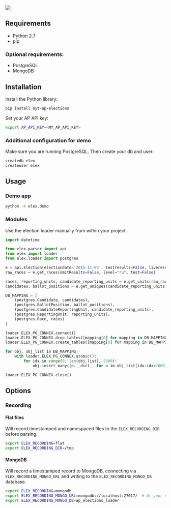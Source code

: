 ![](https://cloud.githubusercontent.com/assets/109988/10737959/635bfb56-7beb-11e5-9ee5-102eb1582718.png)

## Requirements

* Python 2.7
* pip

### Optional requirements:

* PostgreSQL
* MongoDB

## Installation

Install the Python library:

```bash
pip install nyt-ap-elections
```

Set your AP API key:

```bash
export AP_API_KEY=<MY_AP_API_KEY>
```

### Additional configuration for demo

Make sure you are running PostgreSQL. Then create your db and user:

```bash
createdb elex
createuser elex
```

## Usage
### Demo app
```bash
python -m elex.demo
```

### Modules
Use the election loader manually from within your project.

```python
import datetime

from elex.parser import api
from elex import loader
from elex.loader import postgres

e = api.Election(electiondate='2015-11-03', testresults=False, liveresults=True, is_test=False)
raw_races = e.get_races(omitResults=False, level="ru", test=False)

races, reporting_units, candidate_reporting_units = e.get_units(raw_races)
candidates, ballot_positions = e.get_uniques(candidate_reporting_units)

DB_MAPPING = [
    (postgres.Candidate, candidates),
    (postgres.BallotPosition, ballot_positions),
    (postgres.CandidateReportingUnit, candidate_reporting_units),
    (postgres.ReportingUnit, reporting_units),
    (postgres.Race, races)
]

loader.ELEX_PG_CONNEX.connect()
loader.ELEX_PG_CONNEX.drop_tables([mapping[0] for mapping in DB_MAPPING], safe=True)
loader.ELEX_PG_CONNEX.create_tables([mapping[0] for mapping in DB_MAPPING], safe=True)

for obj, obj_list in DB_MAPPING:
    with loader.ELEX_PG_CONNEX.atomic():
        for idx in range(0, len(obj_list), 2000):
            obj.insert_many([o.__dict__ for o in obj_list[idx:idx+2000]]).execute()

loader.ELEX_PG_CONNEX.close()
```

## Options
### Recording
#### Flat files
Will record timestamped and namespaced files to the `ELEX_RECORDING_DIR` before parsing.

```bash
export ELEX_RECORDING=flat
export ELEX_RECORDING_DIR=/tmp
```

#### MongoDB
Will record a timestamped record to MongoDB, connecting via `ELEX_RECORDING_MONGO_URL` and writing to the `ELEX_RECORDING_MONGO_DB` database.

```bash
export ELEX_RECORDING=mongodb
export ELEX_RECORDING_MONGO_URL=mongodb://localhost:27017/  # Or your own connection string.
export ELEX_RECORDING_MONGO_DB=ap_elections_loader
```
